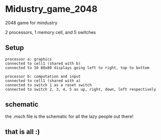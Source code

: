 # Midustry_game_2048
2048 game for mindustry

2 processors, 1 memory cell, and 5 switches

## Setup
```
processor a: graphics
connected to cell1 (shared with b) 
connected to 16 80x80 displays going left to right, top to bottom

processor b: computation and input
connected to cell1 (shared with a)
connected to switch 1 as a reset switch
connected to switch 2, 3, 4, 5 as up, right, down, left respectively
```
## schematic
the .msch file is the schematic for all the lazy people out there!

## that is all :)
